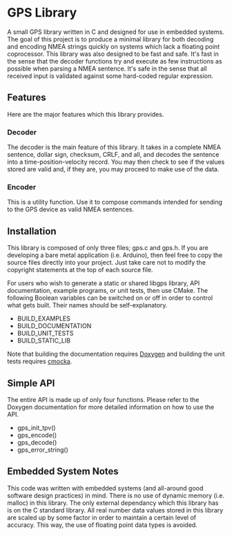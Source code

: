 # GPS Library

A small GPS library written in C and designed for use in embedded systems. The
goal of this project is to produce a minimal library for both decoding and
encoding NMEA strings quickly on systems which lack a floating point
coprocessor. This library was also designed to be fast and safe. It's fast in
the sense that the decoder functions try and execute as few instructions as
possible when parsing a NMEA sentence. It's safe in the sense that all received
input is validated against some hard-coded regular expression.

## Features

Here are the major features which this library provides.

### Decoder

The decoder is the main feature of this library. It takes in a complete NMEA
sentence, dollar sign, checksum, CRLF, and all, and decodes the sentence into a
time-position-velocity record. You may then check to see if the values stored
are valid and, if they are, you may proceed to make use of the data.

### Encoder

This is a utility function. Use it to compose commands intended for sending to
the GPS device as valid NMEA sentences.

## Installation

This library is composed of only three files; gps.c and gps.h. If you are
developing a bare metal application (i.e. Arduino), then feel free to copy the
source files directly into your project. Just take care not to modify the
copyright statements at the top of each source file.

For users who wish to generate a static or shared libgps library, API
documentation, example programs, or unit tests, then use CMake. The following
Boolean variables can be switched on or off in order to control what gets
built. Their names should be self-explanatory.

* BUILD_EXAMPLES
* BUILD_DOCUMENTATION
* BUILD_UNIT_TESTS
* BUILD_STATIC_LIB

Note that building the documentation requires [Doxygen][1] and building the
unit tests requires [cmocka][2].

## Simple API

The entire API is made up of only four functions. Please refer to the Doxygen
documentation for more detailed information on how to use the API.

* gps_init_tpv()
* gps_encode()
* gps_decode()
* gps_error_string()

## Embedded System Notes

This code was written with embedded systems (and all-around good software
design practices) in mind. There is no use of dynamic memory (i.e. malloc) in
this library. The only external dependancy which this library has is on the C
standard library. All real number data values stored in this library are scaled
up by some factor in order to maintain a certain level of accuracy. This way,
the use of floating point data types is avoided.

[1]: http://www.stack.nl/~dimitri/doxygen/
[2]: https://cmocka.org/
